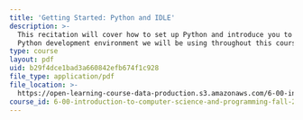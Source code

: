 ```yaml
---
title: 'Getting Started: Python and IDLE'
description: >-
  This recitation will cover how to set up Python and introduce you to IDLE, the
  Python development environment we will be using throughout this course. 
type: course
layout: pdf
uid: b29f4dce1bad3a660842efb674f1c928
file_type: application/pdf
file_location: >-
  https://open-learning-course-data-production.s3.amazonaws.com/6-00-introduction-to-computer-science-and-programming-fall-2008/b29f4dce1bad3a660842efb674f1c928_getting_started.pdf
course_id: 6-00-introduction-to-computer-science-and-programming-fall-2008
---
```

